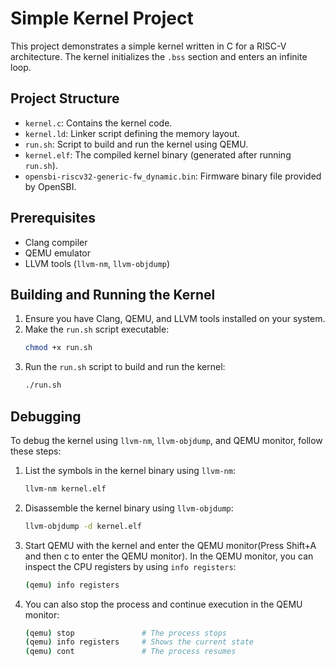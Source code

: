 # Simple Kernel Project

This project demonstrates a simple kernel written in C for a RISC-V architecture. The kernel initializes the `.bss` section and enters an infinite loop.

## Project Structure

- `kernel.c`: Contains the kernel code.
- `kernel.ld`: Linker script defining the memory layout.
- `run.sh`: Script to build and run the kernel using QEMU.
- `kernel.elf`: The compiled kernel binary (generated after running `run.sh`).
- `opensbi-riscv32-generic-fw_dynamic.bin`: Firmware binary file provided by OpenSBI.

## Prerequisites

- Clang compiler
- QEMU emulator
- LLVM tools (`llvm-nm`, `llvm-objdump`)

## Building and Running the Kernel

1. Ensure you have Clang, QEMU, and LLVM tools installed on your system.
2. Make the `run.sh` script executable:
    ```sh
    chmod +x run.sh
    ```
3. Run the `run.sh` script to build and run the kernel:
    ```sh
    ./run.sh
    ```

## Debugging

To debug the kernel using `llvm-nm`, `llvm-objdump`, and QEMU monitor, follow these steps:

1. List the symbols in the kernel binary using `llvm-nm`:
    ```sh
    llvm-nm kernel.elf
    ```

2. Disassemble the kernel binary using `llvm-objdump`:
    ```sh
    llvm-objdump -d kernel.elf
    ```

3. Start QEMU with the kernel and enter the QEMU monitor(Press Shift+A and then c to enter the QEMU monitor). In the QEMU monitor, you can inspect the CPU registers by using `info registers`:
    ```sh
    (qemu) info registers
    ```

4. You can also stop the process and continue execution in the QEMU monitor:
    ```sh
    (qemu) stop               # The process stops
    (qemu) info registers     # Shows the current state
    (qemu) cont               # The process resumes
    ```
